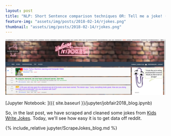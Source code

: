 ```yaml
---
layout: post
title: "NLP: Short Sentence comparison techniques OR: Tell me a joke! (Part 2: prawing reddit/r/jokes)"
feature-img: "assets/img/posts/2018-02-14/rjokes.png"
thumbnail: "assets/img/posts/2018-02-14/rjokes.png"
---
```


[![Reddit Jokes](assets/img/posts/2018-02-14/rjokes.png)]({{page.url}})

[Jupyter Notebook: ]({{ site.baseurl }}/jupyter/jobfair2018_blog.ipynb)


So, in the last post, we have scraped and cleaned some jokes from [Kids Write Jokes](https://twitter.com/KidsWriteJokes). Today, we'll see how easy it is to get data off reddit.

{% include_relative jupyter/ScrapeJokes_blog.md %}
